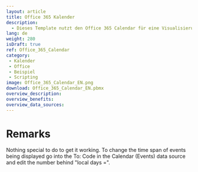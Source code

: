 ```yaml
---
layout: article
title: Office 365 Kalender
description: 
  - Dieses Template nutzt den Office 365 Calendar für eine Visualisierung von Terminen. In diesem Beispiel wird unser Event Kalender angezeigt.
lang: de
weight: 280
isDraft: true
ref: Office_365_Calendar
category:
 - Kalender
 - Office
 - Beispiel
 - Scripting
image: Office_365_Calendar_EN.png
download: Office_365_Calendar_EN.pbmx
overview_description:
overview_benefits:
overview_data_sources:
---
```

# Remarks
Nothing special to do to get it working. To change the time span of events being displayed go into the To: Code in the Calendar (Events) data source and edit the number behind "local days =".
